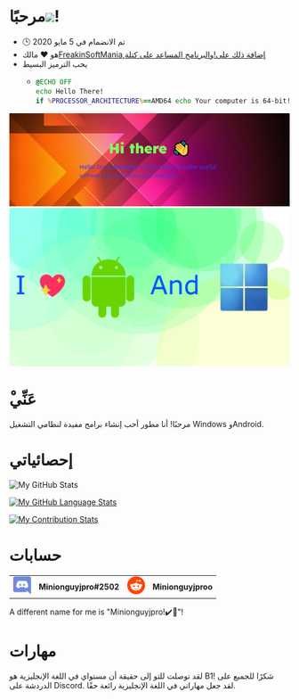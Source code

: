 # مرحبًا<img src="https://media.tenor.com/images/822fb670841c6f6582fefbb82e338a50/tenor.gif" width="30px">!

-   🕒 تم الانضمام في 5 مايو 2020
-   هو ❤️ مالك[FreakinSoftMania](https://github.com/FreakinSoftMania),[إضافة ذلك على!](https://github.com/Adding-That-On)و[البرنامج المساعد على كتلة](https://github.com/Pluging-it-on-block)
-   يحب الترميز البسيط
    -   ```bat
        @ECHO OFF
        echo Hello There!
        if %PROCESSOR_ARCHITECTURE%==AMD64 echo Your computer is 64-bit!
        ```

![Welcome!](./img/welcome-message.png)![I love Android and Windows!](./img/android-and-windows-fan.png)

# ْعَنِّي

مرحبًا! أنا مطور أحب إنشاء برامج مفيدة لنظامي التشغيل Windows وAndroid.

# إحصائياتي

![My GitHub Stats](https://github-readme-stats.vercel.app/api/?username=Minionguyjpro&count_private=true&theme=react&showicons=true)

[![My GitHub Language Stats](https://github-readme-stats.vercel.app/api/top-langs/?username=Minionguyjpro&langs_count=5&theme=react)](<>)

[![My Contribution Stats](https://github-contribution-stats.vercel.app/api/?username=Minionguyjpro)](https://github.com/Minionguyjpro/github-contribution-stats/)

# حسابات

<table>
  <tr>
    <td align="left"><img src="./img/discord.svg" alt="Minionguyjpro#2502" width="32" height="32"/></td><th>Minionguyjpro#2502</th>
    <td align="left"><img src="./img/reddit.svg" alt="Minionguyjproo" width="32" height="32"/></td><th>Minionguyjproo</th>
  </tr>
</table>
A different name for me is "Minionguyjpro!✔️👏"!

# مهارات

لقد توصلت للتو إلى حقيقة أن مستواي في اللغة الإنجليزية هو B1! شكرًا للجميع على الدردشة على Discord. لقد جعل مهاراتي في اللغة الإنجليزية رائعة حقًا.
